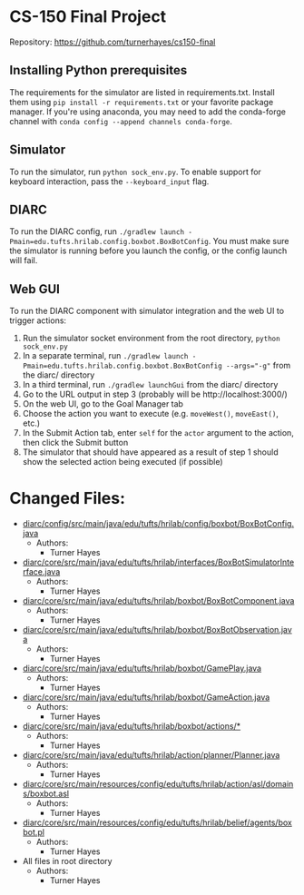 # CS-150 Final Project

Repository: https://github.com/turnerhayes/cs150-final

## Installing Python prerequisites

The requirements for the simulator are listed in requirements.txt. Install them using `pip install -r requirements.txt` or your favorite package manager. If you're using anaconda, you may need to add the conda-forge channel with `conda config --append channels conda-forge`.

## Simulator

To run the simulator, run `python sock_env.py`. To enable support for keyboard interaction, pass the `--keyboard_input` flag.

## DIARC

To run the DIARC config, run `./gradlew launch -Pmain=edu.tufts.hrilab.config.boxbot.BoxBotConfig`. You must make sure the simulator is running before you launch the config, or the config launch will fail.

## Web GUI

To run the DIARC component with simulator integration and the web UI to trigger actions:
1. Run the simulator socket environment from the root directory, `python sock_env.py`
2. In a separate terminal, run `./gradlew launch -Pmain=edu.tufts.hrilab.config.boxbot.BoxBotConfig --args="-g"` from the diarc/ directory
3. In a third terminal, run `./gradlew launchGui` from the diarc/ directory
4. Go to the URL output in step 3 (probably will be http://localhost:3000/)
5. On the web UI, go to the Goal Manager tab
6. Choose the action you want to execute (e.g. `moveWest()`, `moveEast()`, etc.)
7. In the Submit Action tab, enter `self` for the `actor` argument to the action, then click the Submit button
8. The simulator that should have appeared as a result of step 1 should show the selected action being executed (if possible)

# Changed Files:
- [diarc/config/src/main/java/edu/tufts/hrilab/config/boxbot/BoxBotConfig.java](diarc/config/src/main/java/edu/tufts/hrilab/config/boxbot/BoxBotConfig.java)
    - Authors:
        - Turner Hayes
- [diarc/core/src/main/java/edu/tufts/hrilab/interfaces/BoxBotSimulatorInterface.java](diarc/core/src/main/java/edu/tufts/hrilab/interfaces/BoxBotSimulatorInterface.java)
    - Authors:
        - Turner Hayes
- [diarc/core/src/main/java/edu/tufts/hrilab/boxbot/BoxBotComponent.java](diarc/core/src/main/java/edu/tufts/hrilab/boxbot/BoxBotComponent.java)
    - Authors:
        - Turner Hayes
- [diarc/core/src/main/java/edu/tufts/hrilab/boxbot/BoxBotObservation.java](diarc/core/src/main/java/edu/tufts/hrilab/boxbot/BoxBotObservation.java)
    - Authors:
        - Turner Hayes
- [diarc/core/src/main/java/edu/tufts/hrilab/boxbot/GamePlay.java](diarc/core/src/main/java/edu/tufts/hrilab/boxbot/GamePlay.java)
    - Authors:
        - Turner Hayes
- [diarc/core/src/main/java/edu/tufts/hrilab/boxbot/GameAction.java](diarc/core/src/main/java/edu/tufts/hrilab/boxbot/GameAction.java)
    - Authors:
        - Turner Hayes
- [diarc/core/src/main/java/edu/tufts/hrilab/boxbot/actions/*](diarc/core/src/main/java/edu/tufts/hrilab/boxbot/actions/)
    - Authors:
        - Turner Hayes
- [diarc/core/src/main/java/edu/tufts/hrilab/action/planner/Planner.java](diarc/core/src/main/java/edu/tufts/hrilab/action/planner/Planner.java)
    - Authors:
        - Turner Hayes
- [diarc/core/src/main/resources/config/edu/tufts/hrilab/action/asl/domains/boxbot.asl](diarc/core/src/main/resources/config/edu/tufts/hrilab/action/asl/domains/boxbot.asl)
    - Authors:
        - Turner Hayes
- [diarc/core/src/main/resources/config/edu/tufts/hrilab/belief/agents/boxbot.pl](diarc/core/src/main/resources/config/edu/tufts/hrilab/belief/agents/boxbot.pl)
    - Authors:
        - Turner Hayes
- All files in root directory
    - Authors:
        - Turner Hayes
